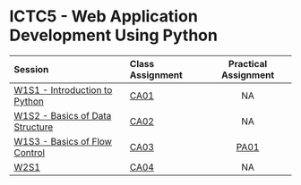 # ICTC5 - Web Application Development Using Python 

| Session                                     | Class Assignment        |  Practical Assignment   |
| :------------------------------------------ | :---------------------- | :---------------------: |
| [W1S1 - Introduction to Python](./W1/S1/)   | [CA01](./W1/S1/CA01.md) |           NA            |
| [W1S2 - Basics of Data Structure](./W1/S2/) | [CA02](./W1/S2/CA02.md) |           NA            |
| [W1S3 - Basics of Flow Control](./W1/S3/)   | [CA03](./W1/S3/CA03.md) | [PA01](./W1/S3/PA01.md) |
| [W2S1](./W2/S1/)                            | [CA04](./W1/S3/CA04.md) |           NA            |
